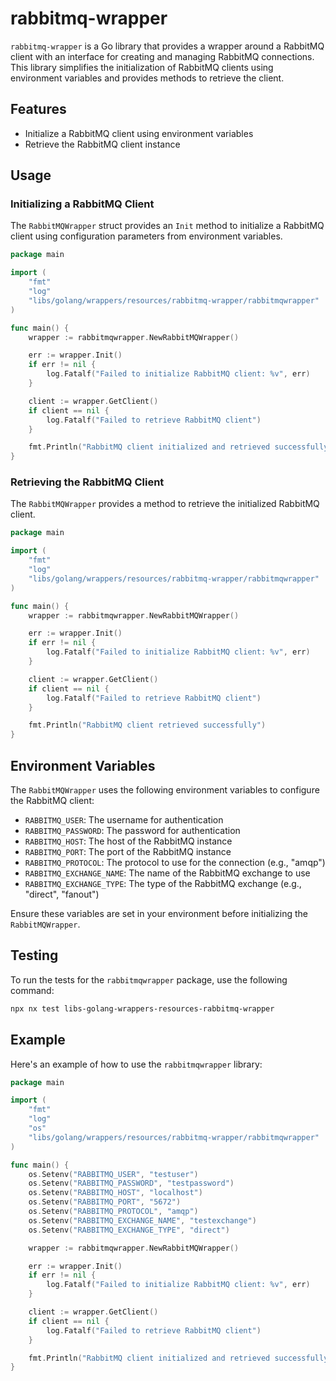 # rabbitmq-wrapper

`rabbitmq-wrapper` is a Go library that provides a wrapper around a RabbitMQ client with an interface for creating and managing RabbitMQ connections. This library simplifies the initialization of RabbitMQ clients using environment variables and provides methods to retrieve the client.

## Features

- Initialize a RabbitMQ client using environment variables
- Retrieve the RabbitMQ client instance

## Usage

### Initializing a RabbitMQ Client

The `RabbitMQWrapper` struct provides an `Init` method to initialize a RabbitMQ client using configuration parameters from environment variables.

```go
package main

import (
	"fmt"
	"log"
	"libs/golang/wrappers/resources/rabbitmq-wrapper/rabbitmqwrapper"
)

func main() {
	wrapper := rabbitmqwrapper.NewRabbitMQWrapper()

	err := wrapper.Init()
	if err != nil {
		log.Fatalf("Failed to initialize RabbitMQ client: %v", err)
	}

	client := wrapper.GetClient()
	if client == nil {
		log.Fatalf("Failed to retrieve RabbitMQ client")
	}

	fmt.Println("RabbitMQ client initialized and retrieved successfully")
}
```

### Retrieving the RabbitMQ Client

The `RabbitMQWrapper` provides a method to retrieve the initialized RabbitMQ client.

```go
package main

import (
	"fmt"
	"log"
	"libs/golang/wrappers/resources/rabbitmq-wrapper/rabbitmqwrapper"
)

func main() {
	wrapper := rabbitmqwrapper.NewRabbitMQWrapper()

	err := wrapper.Init()
	if err != nil {
		log.Fatalf("Failed to initialize RabbitMQ client: %v", err)
	}

	client := wrapper.GetClient()
	if client == nil {
		log.Fatalf("Failed to retrieve RabbitMQ client")
	}

	fmt.Println("RabbitMQ client retrieved successfully")
}
```

## Environment Variables

The `RabbitMQWrapper` uses the following environment variables to configure the RabbitMQ client:

- `RABBITMQ_USER`: The username for authentication
- `RABBITMQ_PASSWORD`: The password for authentication
- `RABBITMQ_HOST`: The host of the RabbitMQ instance
- `RABBITMQ_PORT`: The port of the RabbitMQ instance
- `RABBITMQ_PROTOCOL`: The protocol to use for the connection (e.g., "amqp")
- `RABBITMQ_EXCHANGE_NAME`: The name of the RabbitMQ exchange to use
- `RABBITMQ_EXCHANGE_TYPE`: The type of the RabbitMQ exchange (e.g., "direct", "fanout")

Ensure these variables are set in your environment before initializing the `RabbitMQWrapper`.

## Testing

To run the tests for the `rabbitmqwrapper` package, use the following command:

```sh
npx nx test libs-golang-wrappers-resources-rabbitmq-wrapper
```

## Example

Here's an example of how to use the `rabbitmqwrapper` library:

```go
package main

import (
	"fmt"
	"log"
	"os"
	"libs/golang/wrappers/resources/rabbitmq-wrapper/rabbitmqwrapper"
)

func main() {
	os.Setenv("RABBITMQ_USER", "testuser")
	os.Setenv("RABBITMQ_PASSWORD", "testpassword")
	os.Setenv("RABBITMQ_HOST", "localhost")
	os.Setenv("RABBITMQ_PORT", "5672")
	os.Setenv("RABBITMQ_PROTOCOL", "amqp")
	os.Setenv("RABBITMQ_EXCHANGE_NAME", "testexchange")
	os.Setenv("RABBITMQ_EXCHANGE_TYPE", "direct")

	wrapper := rabbitmqwrapper.NewRabbitMQWrapper()

	err := wrapper.Init()
	if err != nil {
		log.Fatalf("Failed to initialize RabbitMQ client: %v", err)
	}

	client := wrapper.GetClient()
	if client == nil {
		log.Fatalf("Failed to retrieve RabbitMQ client")
	}

	fmt.Println("RabbitMQ client initialized and retrieved successfully")
}
```
